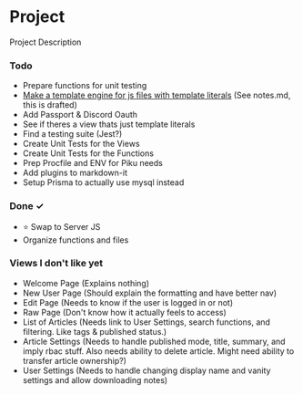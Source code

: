 # Project

Project Description

<!--Pull individual Views IDLY into the "In Progress" and break down the stuff in parens into individual list items when working on them-->
<!-- Testing tutorial https://www.albertgao.xyz/2017/05/24/how-to-test-expressjs-with-jest-and-supertest/ -->
<!-- Prisma has a jest mock https://www.prisma.io/docs/guides/testing/unit-testing -->

### Todo

- Prepare functions for unit testing  
- [Make a template engine for js files with template literals](https://expressjs.com/en/advanced/developing-template-engines.html) (See notes.md, this is drafted)  
- Add Passport & Discord Oauth  
- See if theres a view thats just template literals  
- Find a testing suite (Jest?)  
- Create Unit Tests for the Views  
- Create Unit Tests for the Functions  
- Prep Procfile and ENV for Piku needs  
- Add plugins to markdown-it  
- Setup Prisma to actually use mysql instead  

### Done ✓

- ⭐ Swap to Server JS  
- Organize functions and files  

### Views I don't like yet

- Welcome Page (Explains nothing)  
- New User Page (Should explain the formatting and have better nav)  
- Edit Page (Needs to know if the user is logged in or not)  
- Raw Page (Don't know how it actually feels to access)  
- List of Articles (Needs link to User Settings, search functions, and filtering. Like tags & published status.)  
- Article Settings (Needs to handle published mode, title, summary, and imply rbac stuff. Also needs ability to delete article. Might need ability to transfer article ownership?)  
- User Settings (Needs to handle changing display name and vanity settings and allow downloading notes)  

